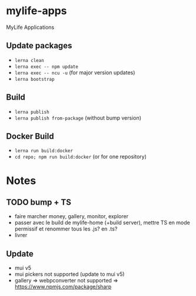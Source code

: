 # mylife-apps
MyLife Applications

## Update packages
 - `lerna clean`
 - `lerna exec -- npm update`
 - `lerna exec -- ncu -u` (for major version updates)
 - `lerna bootstrap`

## Build
 - `lerna publish`
 - `lerna publish from-package` (without bump version)

## Docker Build
 - `lerna run build:docker`
 - `cd repo; npm run build:docker` (or for one repository)

# Notes

## TODO bump + TS

- faire marcher money, gallery, monitor, explorer
- passer avec le build de mylife-home (+build server), mettre TS en mode permissif et renommer tous les .js? en .ts?
- livrer

## Update

- mui v5
- mui pickers not supported (update to mui v5)
- gallery => webpconverter not supported => https://www.npmjs.com/package/sharp